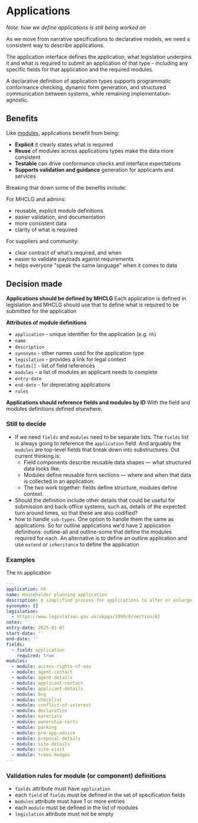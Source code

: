 # Applications

_Note: how we define applications is still being worked on_

As we move from narrative specifications to declarative models, we need a consistent way to describe applications. 

The application interface defines the application, what legislation underpins it and what is required to submit an application of that type - including any specific fields for that application and the required modules.

A declarative definition of application types supports programmatic conformance checking, dynamic form generation, and structured communication between systems, while remaining implementation-agnostic.

## Benefits

Like [modules](module.md), applications benefit from being:

* **Explicit** it clearly states what is required
* **Reuse** of modules across applications types make the data more consistent
* **Testable** can drive conformance checks and interface expectations
* **Supports validation and guidance** generation for applicants and services


Breaking that down some of the benefits include:

For MHCLG and admins:

* reusable, explicit module definitions
* easier validation, and documentation
* more consistent data
* clarity of what is required

For suppliers and community:

* clear contract of what’s required, and when
* easier to validate payloads against requirements
* helps everyone "speak the same language" when it comes to data

## Decision made

**Applications should be defined by MHCLG**
Each application is defined in legislation and MHCLG should use that to define what is required to be submitted for the application

**Attributes of module definitions**

* `application` -  unique identifier for the application (e.g. `hh`)
* `name`
* `description`
* `synonyms` - other names used for the application type
* `legislation` - provides a link for legal context
* `fields[]` - list of field references
* `modules` - a list of modules an applicant needs to complete
* `entry-date`
* `end-date` - for deprecating applications
* `rules`

**Applications should reference fields and modules by ID**
With the field and modules definitions defined elsewhere.

### Still to decide

* If we need `fields` and `modules` need to be separate lists. The `fields` list is always going to reference the `application` field. And arguably the `modules` are top-level fields that break down into substructures. Out current thinking is:
  * Field components describe reusable data shapes — what structured data looks like.
  * Modules define reusable form sections — where and when that data is collected in an application.
  * The two work together: fields define structure, modules define context.
* Should the definition include other details that could be useful for submission and back-office systems, such as, details of the expected turn around times, so that these are also codified?
* how to handle `sub-types`. One option to handle them the same as applications. So for outline applications we'd have 2 application definitions: outline-all and outline-some that define the modules required for each. An alternative is to define an outline application  and use `extend` or `inheritance` to define the application

### Examples

The `hh` application
```yaml
---
application: hh
name: Householder planning application
description: A simplified process for applications to alter or enlarge a single house (but not a flat), including works within the boundary/garden
synonyms: []
legislation:
  - https://www.legislation.gov.uk/ukpga/1990/8/section/62
notes: ''
entry-date: 2025-01-07
start-date: ''
end-date: ''
fields:
  - field: application
    required: true
modules:
  - module: access-rights-of-way
  - module: agent-contact
  - module: agent-details
  - module: applicant-contact
  - module: applicant-details
  - module: bng
  - module: checklist
  - module: conflict-of-interest
  - module: declaration
  - module: materials
  - module: ownership-certs
  - module: parking
  - module: pre-app-advice
  - module: proposal-details
  - module: site-details
  - module: site-visit
  - module: trees-hedges
---
```

### Validation rules for module (or component) definitions

* `fields` attribute must have `application`
* each `field` of `fields` must be defined in the set of specification fields
* `modules` attribute must have 1 or more entries
* each `module` must be defined in the list of modules
* `legislation` attribute must not be empty
